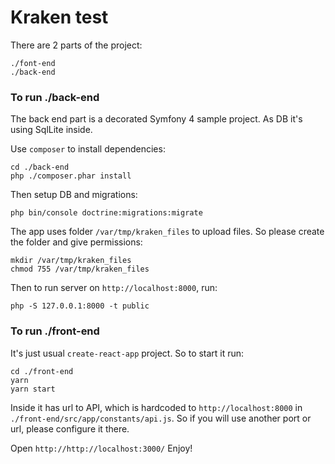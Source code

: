 # Kraken test

There are 2 parts of the project:

```
./font-end
./back-end
```

### To run ./back-end

The back end part is a decorated Symfony 4 sample project. As DB it's using SqlLite inside.

Use `composer` to install dependencies:

```
cd ./back-end
php ./composer.phar install
```

Then setup DB and migrations:

```
php bin/console doctrine:migrations:migrate
```

The app uses folder `/var/tmp/kraken_files` to upload files. So please create the folder and give permissions:

```
mkdir /var/tmp/kraken_files
chmod 755 /var/tmp/kraken_files
```

Then to run server on `http://localhost:8000`, run:

```
php -S 127.0.0.1:8000 -t public
```

### To run ./front-end

It's just usual `create-react-app` project. So to start it run:

```
cd ./front-end
yarn
yarn start
```

Inside it has url to API, which is hardcoded to `http://localhost:8000` in `./front-end/src/app/constants/api.js`. So if you will use another port or url, please configure it there.

Open `http://http://localhost:3000/`
Enjoy!
